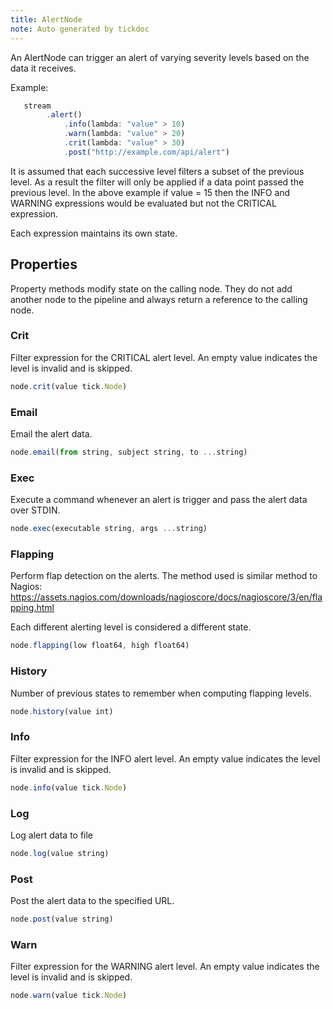 ```yaml
---
title: AlertNode
note: Auto generated by tickdoc
---
```


An AlertNode can trigger an alert of varying severity levels
based on the data it receives.

Example:


```javascript
   stream
        .alert()
            .info(lambda: "value" > 10)
            .warn(lambda: "value" > 20)
            .crit(lambda: "value" > 30)
            .post("http://example.com/api/alert")
```


It is assumed that each successive level filters a subset
of the previous level. As a result the filter will only be applied if
a data point passed the previous level.
In the above example if value = 15 then the INFO and
WARNING expressions would be evaluated but not the
CRITICAL expression.

Each expression maintains its own state.


Properties
----------

Property methods modify state on the calling node. They do not add another node to the pipeline and always return a reference to the calling node.

### Crit

Filter expression for the CRITICAL alert level.
An empty value indicates the level is invalid and is skipped.


```javascript
node.crit(value tick.Node)
```


### Email

Email the alert data.


```javascript
node.email(from string, subject string, to ...string)
```


### Exec

Execute a command whenever an alert is trigger and pass the alert data over STDIN.


```javascript
node.exec(executable string, args ...string)
```


### Flapping

Perform flap detection on the alerts.
The method used is similar method to Nagios:
https://assets.nagios.com/downloads/nagioscore/docs/nagioscore/3/en/flapping.html

Each different alerting level is considered a different state.


```javascript
node.flapping(low float64, high float64)
```


### History

Number of previous states to remember when computing flapping levels.


```javascript
node.history(value int)
```


### Info

Filter expression for the INFO alert level.
An empty value indicates the level is invalid and is skipped.


```javascript
node.info(value tick.Node)
```


### Log

Log alert data to file


```javascript
node.log(value string)
```


### Post

Post the alert data to the specified URL.


```javascript
node.post(value string)
```


### Warn

Filter expression for the WARNING alert level.
An empty value indicates the level is invalid and is skipped.


```javascript
node.warn(value tick.Node)
```

